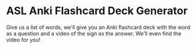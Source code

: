 # ASL Anki Flashcard Deck Generator
Give us a list of words, we'll give you an Anki flashcard deck with the word as a question and a video of the sign as the answer. We'll even find the video for you!
